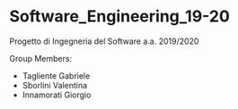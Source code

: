 # Software_Engineering_19-20
Progetto di Ingegneria del Software a.a. 2019/2020

Group Members:
* Tagliente Gabriele
* Sborlini Valentina
* Innamorati Giorgio
